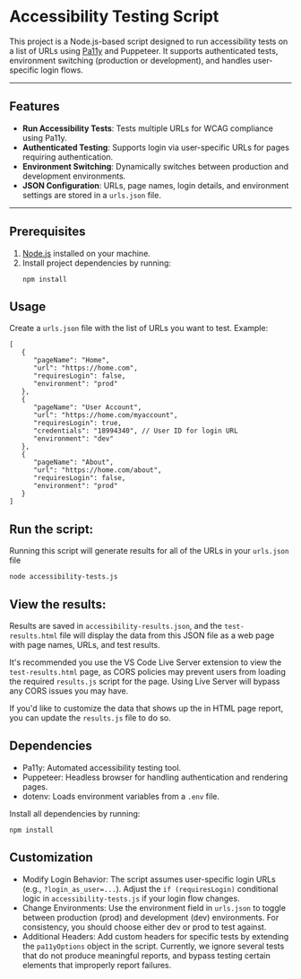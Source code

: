 
# Accessibility Testing Script

This project is a Node.js-based script designed to run accessibility tests on a list of URLs using [Pa11y](https://pa11y.org/) and Puppeteer. It supports authenticated tests, environment switching (production or development), and handles user-specific login flows.

---

## Features

- **Run Accessibility Tests**: Tests multiple URLs for WCAG compliance using Pa11y.
- **Authenticated Testing**: Supports login via user-specific URLs for pages requiring authentication.
- **Environment Switching**: Dynamically switches between production and development environments.
- **JSON Configuration**: URLs, page names, login details, and environment settings are stored in a `urls.json` file.


---

## Prerequisites

1. [Node.js](https://nodejs.org/) installed on your machine.
2. Install project dependencies by running:
   ```
   npm install
   ```

## Usage

Create a `urls.json` file with the list of URLs you want to test. Example:

```
[
   {
      "pageName": "Home",
      "url": "https://home.com",
      "requiresLogin": false,
      "environment": "prod"
   },
   {
      "pageName": "User Account",
      "url": "https://home.com/myaccount",
      "requiresLogin": true,
      "credentials": "18994340", // User ID for login URL
      "environment": "dev"
   },
   {
      "pageName": "About",
      "url": "https://home.com/about",
      "requiresLogin": false,
      "environment": "prod"
   }
]
```

## Run the script:

Running this script will generate results for all of the URLs in your `urls.json` file

```
node accessibility-tests.js
```

## View the results:


Results are saved in `accessibility-results.json`, and the `test-results.html` file will display the data from this JSON file as a web page with page names, URLs, and test results.

It's recommended you use the VS Code Live Server extension to view the `test-results.html` page, as CORS policies may prevent users from loading the required `results.js` script for the page. Using Live Server will bypass any CORS issues you may have.

If you'd like to customize the data that shows up the in HTML page report, you can update the `results.js` file to do so.

## Dependencies

- Pa11y: Automated accessibility testing tool.
- Puppeteer: Headless browser for handling authentication and rendering pages.
- dotenv: Loads environment variables from a `.env` file.

Install all dependencies by running:

```
npm install
```

## Customization

- Modify Login Behavior: The script assumes user-specific login URLs (e.g., `?login_as_user=...`). Adjust the `if (requiresLogin)` conditional logic in `accessibility-tests.js` if your login flow changes.
- Change Environments: Use the environment field in `urls.json` to toggle between production (prod) and development (dev) environments. For consistency, you should choose either dev or prod to test against.
- Additional Headers: Add custom headers for specific tests by extending the `pa11yOptions` object in the script. Currently, we ignore several tests that do not produce meaningful reports, and bypass testing certain elements that improperly report failures.